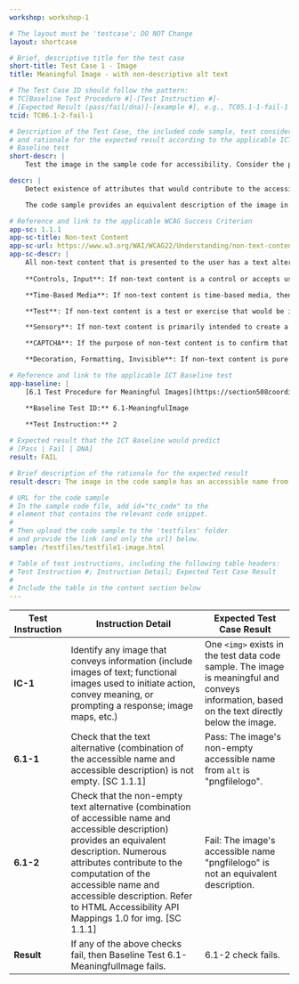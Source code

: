 ```yaml
---
workshop: workshop-1

# The layout must be 'testcase'; DO NOT Change
layout: shortcase

# Brief, descriptive title for the test case
short-title: Test Case 1 - Image
title: Meaningful Image - with non-descriptive alt text

# The Test Case ID should follow the pattern: 
# TC[Baseline Test Procedure #]-[Test Instruction #]-
# [Expected Result (pass/fail/dna)]-[example #], e.g., TC05.1-1-fail-1
tcid: TC06.1-2-fail-1

# Description of the Test Case, the included code sample, test considerations,
# and rationale for the expected result according to the applicable ICT
# Baseline test
short-descr: |
    Test the image in the sample code for accessibility. Consider the principles of Perceiveable, Operable, Understandable, and Robust as they relate to images. In particular consider the applicable Success Criterion from the Web Content Accessibility Guidelines noted below.

descr: | 
    Detect existence of attributes that would contribute to the accessible name and accessible description computation and calculate the text alternative for the image. Then determine whether the text alternative output for the image provides an equivalent description of the image.

    The code sample provides an equivalent description of the image in an <code>alt</code> attribute. However, the text alternative DOES NOT provide an equivalent description.

# Reference and link to the applicable WCAG Success Criterion
app-sc: 1.1.1
app-sc-title: Non-text Content
app-sc-url: https://www.w3.org/WAI/WCAG22/Understanding/non-text-content.html
app-sc-descr: |
    All non-text content that is presented to the user has a text alternative that serves the equivalent purpose, except for the situations listed below.
    
    **Controls, Input**: If non-text content is a control or accepts user input, then it has a name that describes its purpose. (Refer to Success Criterion 4.1.2 for additional requirements for controls and content that accepts user input.)

    **Time-Based Media**: If non-text content is time-based media, then text alternatives at least provide descriptive identification of the non-text content. (Refer to Guideline 1.2 for additional requirements for media.)

    **Test**: If non-text content is a test or exercise that would be invalid if presented in text, then text alternatives at least provide descriptive identification of the non-text content.

    **Sensory**: If non-text content is primarily intended to create a specific sensory experience, then text alternatives at least provide descriptive identification of the non-text content.

    **CAPTCHA**: If the purpose of non-text content is to confirm that content is being accessed by a person rather than a computer, then text alternatives that identify and describe the purpose of the non-text content are provided, and alternative forms of CAPTCHA using output modes for different types of sensory perception are provided to accommodate different disabilities.

    **Decoration, Formatting, Invisible**: If non-text content is pure decoration, is used only for visual formatting, or is not presented to users, then it is implemented in a way that it can be ignored by assistive technology.

# Reference and link to the applicable ICT Baseline test
app-baseline: | 
    [6.1 Test Procedure for Meaningful Images](https://section508coordinators.github.io/ICTTestingBaseline/06Images.html#61-test-procedure-for-meaningful-images)

    **Baseline Test ID:** 6.1-MeaningfulImage
    
    **Test Instruction:** 2

# Expected result that the ICT Baseline would predict
# [Pass | Fail | DNA]
result: FAIL

# Brief description of the rationale for the expected result
result-descr: The image in the code sample has an accessible name from its <code>alt</code> attribute that is not descriptive.

# URL for the code sample
# In the sample code file, add id="tc_code" to the 
# element that contains the relevant code snippet.
#
# Then upload the code sample to the 'testfiles' folder 
# and provide the link (and only the url) below.
sample: /testfiles/testfile1-image.html

# Table of test instructions, including the following table headers: 
# Test Instruction #; Instruction Detail; Expected Test Case Result
#
# Include the table in the content section below
---
```

| Test Instruction | Instruction Detail | Expected Test Case Result |
|------------------|--------------------|---------------------------|
| **IC-1** | Identify any image that conveys information (include images of text; functional images used to initiate action, convey meaning, or prompting a response; image maps, etc.) | One `<img>` exists in the test data code sample. The image is meaningful and conveys information, based on the text directly below the image. |
| **6.1-1** | Check that the text alternative (combination of the accessible name and accessible description) is not empty. [SC 1.1.1] | Pass: The image's non-empty accessible name from `alt` is "pngfilelogo". | 
| **6.1-2** | Check that the non-empty text alternative (combination of accessible name and accessible description) provides an equivalent description. Numerous attributes contribute to the computation of the accessible name and accessible description. Refer to HTML Accessibility API Mappings 1.0 for img. [SC 1.1.1] | Fail: The image's accessible name "pngfilelogo" is not an equivalent description. |
| **Result** | If any of the above checks fail, then Baseline Test 6.1-MeaningfulImage fails. | 6.1-2 check fails. |
